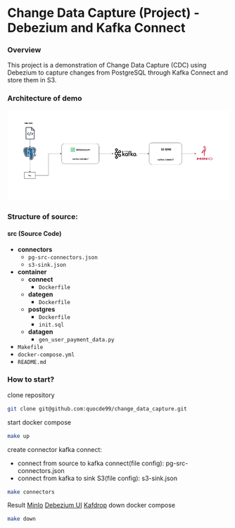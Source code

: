 # Change Data Capture (Project) - Debezium and Kafka Connect
### Overview
This project is a demonstration of Change Data Capture (CDC) using Debezium to capture changes from PostgreSQL through Kafka Connect and store them in S3.
### Architecture of demo
![Architecture](./image/demo-debezium.png)
### Structure of source:
#### src (Source Code)
- **connectors**
  - `pg-src-connectors.json`
  - `s3-sink.json`
- **container**
  - **connect**
    - `Dockerfile`
  - **dategen**
    - `Dockerfile`
  - **postgres**
    - `Dockerfile`
    - `init.sql`
  - **datagen**
    - `gen_user_payment_data.py`
- `Makefile`
- `docker-compose.yml`
- `README.md`
### How to start?
clone repository
```bash
git clone git@github.com:quocde99/change_data_capture.git
```
start docker compose
```bash
make up
```
create connector kafka connect:
- connect from source to kafka connect(file config): pg-src-connectors.json
- connect from kafka to sink S3(file config): s3-sink.json
```bash
make connectors
```
Result
[MinIo](http://localhost:9000/)
[Debezium UI](http://localhost:8080/)
[Kafdrop](http://localhost:9050/)
down docker compose
```bash
make down
```
